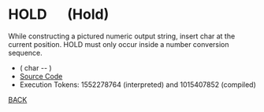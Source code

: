 # HOLD &emsp; (Hold)
While constructing a pictured numeric output string, insert char at the current position. HOLD must only occur inside a number conversion sequence.
* ( char -- )
* [Source Code](../words/core/Hold.cs)
* Execution Tokens: 1552278764 (interpreted) and 1015407852 (compiled)


[BACK](builtins.md#Hold)
